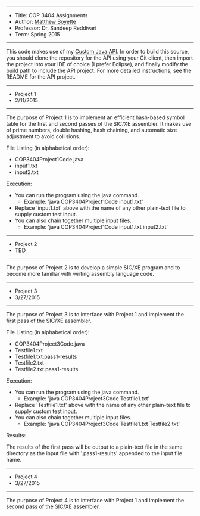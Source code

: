 *******************************************************************

* Title:     COP 3404 Assignments
* Author:    [Matthew Boyette](mailto:Dyndrilliac@gmail.com)
* Professor: Dr. Sandeep Reddivari
* Term:      Spring 2015

*******************************************************************

This code makes use of my [Custom Java API](https://github.com/Dyndrilliac/java-custom-api). In order to build this source, you should clone the repository for the API using your Git client, then import the project into your IDE of choice (I prefer Eclipse), and finally modify the build path to include the API project. For more detailed instructions, see the README for the API project.

*******************************************************************

* Project 1
* 2/11/2015

*******************************************************************

The purpose of Project 1 is to implement an efficient hash-based symbol table for the first and second passes of the SIC/XE assembler. It makes use of prime numbers, double hashing, hash chaining, and automatic size adjustment to avoid collisions.

File Listing (in alphabetical order):

* COP3404Project1Code.java
* input1.txt
* input2.txt

Execution:

* You can run the program using the java command.
	* Example: 'java COP3404Project1Code input1.txt'
* Replace 'input1.txt' above with the name of any other plain-text file to supply custom test input.
* You can also chain together multiple input files.
	* Example: 'java COP3404Project1Code input1.txt input2.txt'

*******************************************************************

* Project 2
* TBD

*******************************************************************

The purpose of Project 2 is to develop a simple SIC/XE program and to become more familiar with writing assembly language code.

*******************************************************************

* Project 3
* 3/27/2015

*******************************************************************

The purpose of Project 3 is to interface with Project 1 and implement the first pass of the SIC/XE assembler.

File Listing (in alphabetical order):

* COP3404Project3Code.java
* Testfile1.txt
* Testfile1.txt.pass1-results
* Testfile2.txt
* Testfile2.txt.pass1-results

Execution:

* You can run the program using the java command.
	* Example: 'java COP3404Project3Code Testfile1.txt'
* Replace 'Testfile1.txt' above with the name of any other plain-text file to supply custom test input.
* You can also chain together multiple input files.
	* Example: 'java COP3404Project3Code Testfile1.txt Testfile2.txt'
	
Results:

The results of the first pass will be output to a plain-text file in the same directory as the input file with '.pass1-results' appended to the input file name.

*******************************************************************

* Project 4
* 3/27/2015

*******************************************************************

The purpose of Project 4 is to interface with Project 1 and implement the second pass of the SIC/XE assembler.